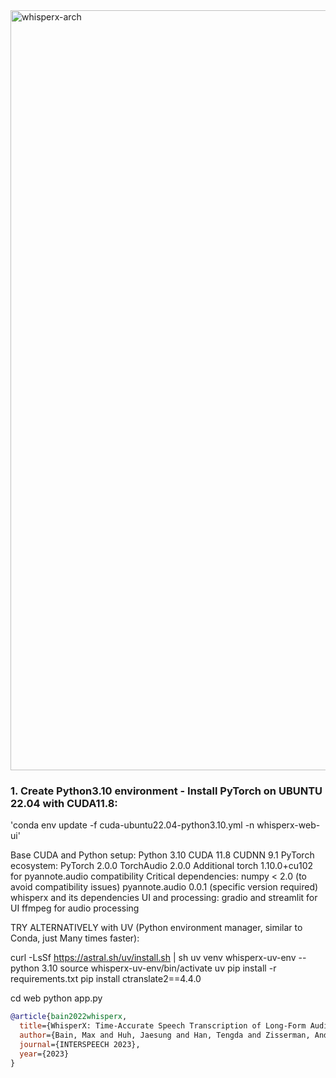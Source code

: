 


<img width="1216" align="center" alt="whisperx-arch" src="figures/pipeline.png">


### 1. Create Python3.10 environment -  Install PyTorch on UBUNTU 22.04 with CUDA11.8:

'conda env update -f cuda-ubuntu22.04-python3.10.yml -n whisperx-web-ui'


Base CUDA and Python setup:
Python 3.10
CUDA 11.8
CUDNN 9.1
PyTorch ecosystem:
PyTorch 2.0.0
TorchAudio 2.0.0
Additional torch 1.10.0+cu102 for pyannote.audio compatibility
Critical dependencies:
numpy < 2.0 (to avoid compatibility issues)
pyannote.audio 0.0.1 (specific version required)
whisperx and its dependencies
UI and processing:
gradio and streamlit for UI
ffmpeg for audio processing


TRY ALTERNATIVELY with UV (Python environment manager, similar to Conda, just Many times faster):

curl -LsSf https://astral.sh/uv/install.sh | sh
uv venv whisperx-uv-env --python 3.10
source whisperx-uv-env/bin/activate
uv pip install -r requirements.txt
pip install ctranslate2==4.4.0

cd web
python app.py


```bibtex
@article{bain2022whisperx,
  title={WhisperX: Time-Accurate Speech Transcription of Long-Form Audio},
  author={Bain, Max and Huh, Jaesung and Han, Tengda and Zisserman, Andrew},
  journal={INTERSPEECH 2023},
  year={2023}
}
```
